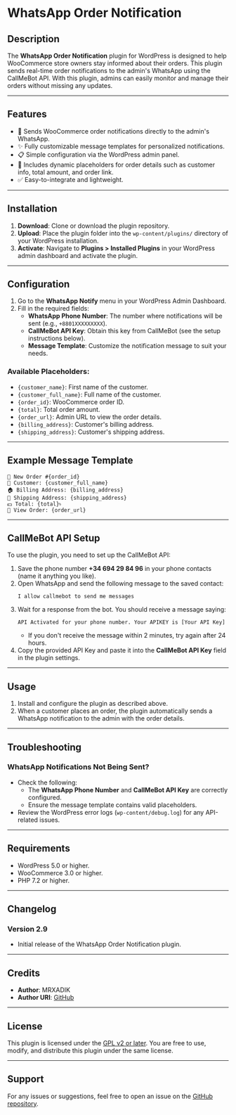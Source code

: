 # WhatsApp Order Notification

## Description
The **WhatsApp Order Notification** plugin for WordPress is designed to help WooCommerce store owners stay informed about their orders. This plugin sends real-time order notifications to the admin's WhatsApp using the CallMeBot API. With this plugin, admins can easily monitor and manage their orders without missing any updates.

---

## Features
- 🚀 Sends WooCommerce order notifications directly to the admin's WhatsApp.
- ✨ Fully customizable message templates for personalized notifications.
- 📋 Simple configuration via the WordPress admin panel.
- 🔗 Includes dynamic placeholders for order details such as customer info, total amount, and order link.
- ✅ Easy-to-integrate and lightweight.

---

## Installation
1. **Download**: Clone or download the plugin repository.
2. **Upload**: Place the plugin folder into the `wp-content/plugins/` directory of your WordPress installation.
3. **Activate**: Navigate to **Plugins > Installed Plugins** in your WordPress admin dashboard and activate the plugin.

---

## Configuration
1. Go to the **WhatsApp Notify** menu in your WordPress Admin Dashboard.
2. Fill in the required fields:
   - **WhatsApp Phone Number**: The number where notifications will be sent (e.g., `+8801XXXXXXXXX`).
   - **CallMeBot API Key**: Obtain this key from CallMeBot (see the setup instructions below).
   - **Message Template**: Customize the notification message to suit your needs.

### Available Placeholders:
- `{customer_name}`: First name of the customer.
- `{customer_full_name}`: Full name of the customer.
- `{order_id}`: WooCommerce order ID.
- `{total}`: Total order amount.
- `{order_url}`: Admin URL to view the order details.
- `{billing_address}`: Customer's billing address.
- `{shipping_address}`: Customer's shipping address.

---

## Example Message Template
```
🛒 New Order #{order_id}
👤 Customer: {customer_full_name}
🏠 Billing Address: {billing_address}
🚚 Shipping Address: {shipping_address}
💵 Total: {total}৳
🔗 View Order: {order_url}
```

---

## CallMeBot API Setup
To use the plugin, you need to set up the CallMeBot API:

1. Save the phone number **+34 694 29 84 96** in your phone contacts (name it anything you like).
2. Open WhatsApp and send the following message to the saved contact:
   ```
   I allow callmebot to send me messages
   ```
3. Wait for a response from the bot. You should receive a message saying:
   ```
   API Activated for your phone number. Your APIKEY is [Your API Key]
   ```
   - If you don't receive the message within 2 minutes, try again after 24 hours.
4. Copy the provided API Key and paste it into the **CallMeBot API Key** field in the plugin settings.

---

## Usage
1. Install and configure the plugin as described above.
2. When a customer places an order, the plugin automatically sends a WhatsApp notification to the admin with the order details.

---

## Troubleshooting
### WhatsApp Notifications Not Being Sent?
- Check the following:
  - The **WhatsApp Phone Number** and **CallMeBot API Key** are correctly configured.
  - Ensure the message template contains valid placeholders.
- Review the WordPress error logs (`wp-content/debug.log`) for any API-related issues.

---

## Requirements
- WordPress 5.0 or higher.
- WooCommerce 3.0 or higher.
- PHP 7.2 or higher.

---

## Changelog
### Version 2.9
- Initial release of the WhatsApp Order Notification plugin.

---

## Credits
- **Author**: MRXADIK
- **Author URI**: [GitHub](https://github.com/mrxadik)

---

## License
This plugin is licensed under the [GPL v2 or later](https://www.gnu.org/licenses/gpl-2.0.html). You are free to use, modify, and distribute this plugin under the same license.

---

## Support
For any issues or suggestions, feel free to open an issue on the [GitHub repository](https://github.com/mrxadik).
